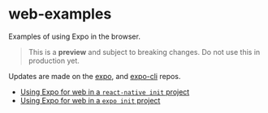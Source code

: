 # web-examples

Examples of using Expo in the browser.

> This is a **preview** and subject to breaking changes. Do not use this in production yet.

Updates are made on the [expo](https://github.com/expo/expo-cli/), and [expo-cli](https://github.com/expo/expo/) repos.

- [Using Expo for web in a `react-native init` project](react-native-init/README.md)
- [Using Expo for web in a `expo init` project](expo-managed-workflow/README.md)
